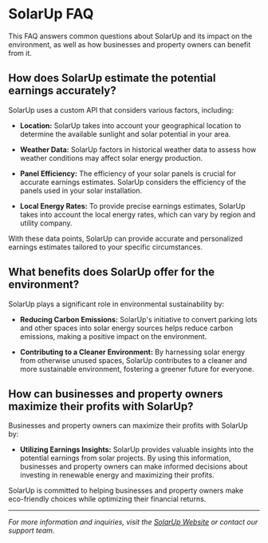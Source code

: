 # SolarUp FAQ

This FAQ answers common questions about SolarUp and its impact on the environment, as well as how businesses and property owners can benefit from it.

## How does SolarUp estimate the potential earnings accurately?

SolarUp uses a custom API that considers various factors, including:

- **Location:** SolarUp takes into account your geographical location to determine the available sunlight and solar potential in your area.

- **Weather Data:** SolarUp factors in historical weather data to assess how weather conditions may affect solar energy production.

- **Panel Efficiency:** The efficiency of your solar panels is crucial for accurate earnings estimates. SolarUp considers the efficiency of the panels used in your solar installation.

- **Local Energy Rates:** To provide precise earnings estimates, SolarUp takes into account the local energy rates, which can vary by region and utility company.

With these data points, SolarUp can provide accurate and personalized earnings estimates tailored to your specific circumstances.

## What benefits does SolarUp offer for the environment?

SolarUp plays a significant role in environmental sustainability by:

- **Reducing Carbon Emissions:** SolarUp's initiative to convert parking lots and other spaces into solar energy sources helps reduce carbon emissions, making a positive impact on the environment.

- **Contributing to a Cleaner Environment:** By harnessing solar energy from otherwise unused spaces, SolarUp contributes to a cleaner and more sustainable environment, fostering a greener future for everyone.

## How can businesses and property owners maximize their profits with SolarUp?

Businesses and property owners can maximize their profits with SolarUp by:

- **Utilizing Earnings Insights:** SolarUp provides valuable insights into the potential earnings from solar projects. By using this information, businesses and property owners can make informed decisions about investing in renewable energy and maximizing their profits.

SolarUp is committed to helping businesses and property owners make eco-friendly choices while optimizing their financial returns.

---

*For more information and inquiries, visit the [SolarUp Website](https://www.solarupwith.us) or contact our support team.*
